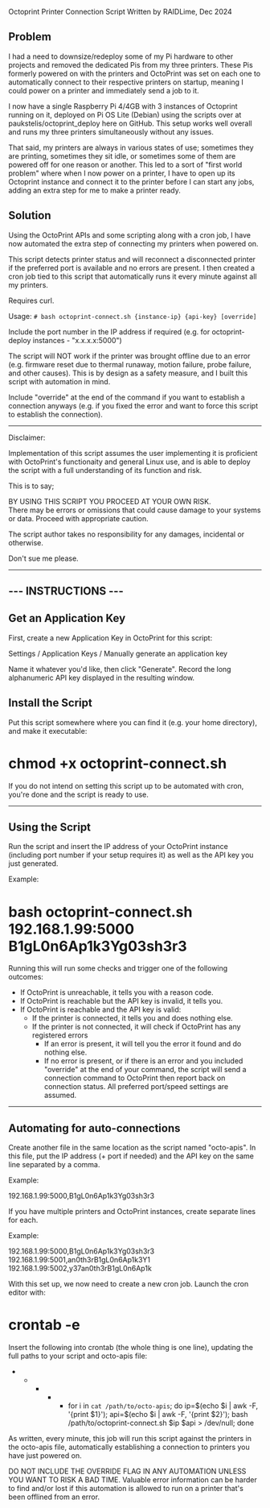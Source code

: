 Octoprint Printer Connection Script
Written by RAIDLime, Dec 2024

Problem
------------------------

I had a need to downsize/redeploy some of my Pi hardware to other projects and removed the dedicated Pis from my three printers. These Pis formerly powered on with the printers and OctoPrint was set on each one to automatically connect to their respective printers on startup, meaning I could power on a printer and immediately send a job to it. 

I now have a single Raspberry Pi 4/4GB with 3 instances of Octoprint running on it, deployed on Pi OS Lite (Debian) using the scripts over at paukstelis/octoprint_deploy here on GitHub. This setup works well overall and runs my three printers simultaneously without any issues.

That said, my printers are always in various states of use; sometimes they are printing, sometimes they sit idle, or sometimes some of them are powered off for one reason or another. This led to a sort of "first world problem" where when I now power on a printer, I have to open up its Octoprint instance and connect it to the printer before I can start any jobs, adding an extra step for me to make a printer ready.

Solution
------------------------

Using the OctoPrint APIs and some scripting along with a cron job, I have now automated the extra step of connecting my printers when powered on. 

This script detects printer status and will reconnect a disconnected printer if the preferred port is available and no errors are present. I then created a cron job tied to this script that automatically runs it every minute against all my printers.

Requires curl.

Usage:
`# bash octoprint-connect.sh {instance-ip} {api-key} [override]`

Include the port number in the IP address if required (e.g. for octoprint-deploy instances - "x.x.x.x:5000")

The script will NOT work if the printer was brought offline due to an error (e.g. firmware reset due to thermal runaway, motion failure, probe failure, and other causes). This is by design as a safety measure, and I built this script with automation in mind.

Include "override" at the end of the command if you want to establish a connection anyways (e.g. if you fixed the error and want to force this script to establish the connection).

------------------------

Disclaimer: 									       
										       
Implementation of this script assumes the user implementing it is proficient with OctoPrint's functionaity and general Linux use, and is able to deploy the script with a full understanding of its function and risk.			       
										       
This is to say;								       
										       
BY USING THIS SCRIPT YOU PROCEED AT YOUR OWN RISK.				       
There may be errors or omissions that could cause damage to your systems or data. Proceed with appropriate caution.						       
										       
The script author takes no responsibility for any damages, incidental or otherwise.  
										       
Don't sue me please.								       
										       
------------------------

--- INSTRUCTIONS ---
---------------------------------------------

Get an Application Key
------------------------

First, create a new Application Key in OctoPrint for this script:

   Settings / Application Keys / Manually generate an application key

Name it whatever you'd like, then click "Generate". Record the long alphanumeric API key displayed in the resulting window.

Install the Script
------------------------

Put this script somewhere where you can find it (e.g. your home directory), and make it executable:

# chmod +x octoprint-connect.sh

If you do not intend on setting this script up to be automated with cron, you're done and the script is ready to use.

------------------------
Using the Script
------------------------

Run the script and insert the IP address of your OctoPrint instance (including port number if your setup requires it) as well as the API key you just generated.

Example:

# bash octoprint-connect.sh 192.168.1.99:5000 B1gL0n6Ap1k3Yg03sh3r3

Running this will run some checks and trigger one of the following outcomes:
- If OctoPrint is unreachable, it tells you with a reason code.
- If OctoPrint is reachable but the API key is invalid, it tells you.
- If OctoPrint is reachable and the API key is valid:
   - If the printer is connected, it tells you and does nothing else.
   - If the printer is not connected, it will check if OctoPrint has any registered errors
      - If an error is present, it will tell you the error it found and do nothing else.
      - If no error is present, or if there is an error and you included "override" at the end of your command, the script will send a connection command to OctoPrint then report back on connection status. All preferred port/speed settings are assumed. 
      
------------------------
Automating for auto-connections
------------------------

Create another file in the same location as the script named "octo-apis". In this file, put the IP address (+ port if needed) and the API key on the same line separated by a comma. 

Example:

192.168.1.99:5000,B1gL0n6Ap1k3Yg03sh3r3

If you have multiple printers and OctoPrint instances, create separate lines for each.

Example:

192.168.1.99:5000,B1gL0n6Ap1k3Yg03sh3r3
192.168.1.99:5001,an0th3rB1gL0n6Ap1k3Y1
192.168.1.99:5002,y37an0th3rB1gL0n6Ap1k

With this set up, we now need to create a new cron job. Launch the cron editor with:

# crontab -e

Insert the following into crontab (the whole thing is one line), updating the full paths to your script and octo-apis file:

* * * * * for i in `cat /path/to/octo-apis`; do ip=$(echo $i | awk -F, '{print $1}'); api=$(echo $i | awk -F, '{print $2}'); bash /path/to/octoprint-connect.sh $ip $api > /dev/null; done

As written, every minute, this job will run this script against the printers in the octo-apis file, automatically establishing a connection to printers you have just powered on.

DO NOT INCLUDE THE OVERRIDE FLAG IN ANY AUTOMATION UNLESS YOU WANT TO RISK A BAD TIME. Valuable error information can be harder to find and/or lost if this automation is allowed to run on a printer that's been offlined from an error.
